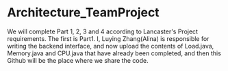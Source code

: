 # Architecture_TeamProject

We will complete Part 1, 2, 3 and 4 according to Lancaster's Project requirements. The first is Part1. I, Luying Zhang(Alina) is responsible for writing the backend interface, and now upload the contents of Load.java, Memory.java and CPU.java that have already been completed, and then this Github will be the place where we share the code.
